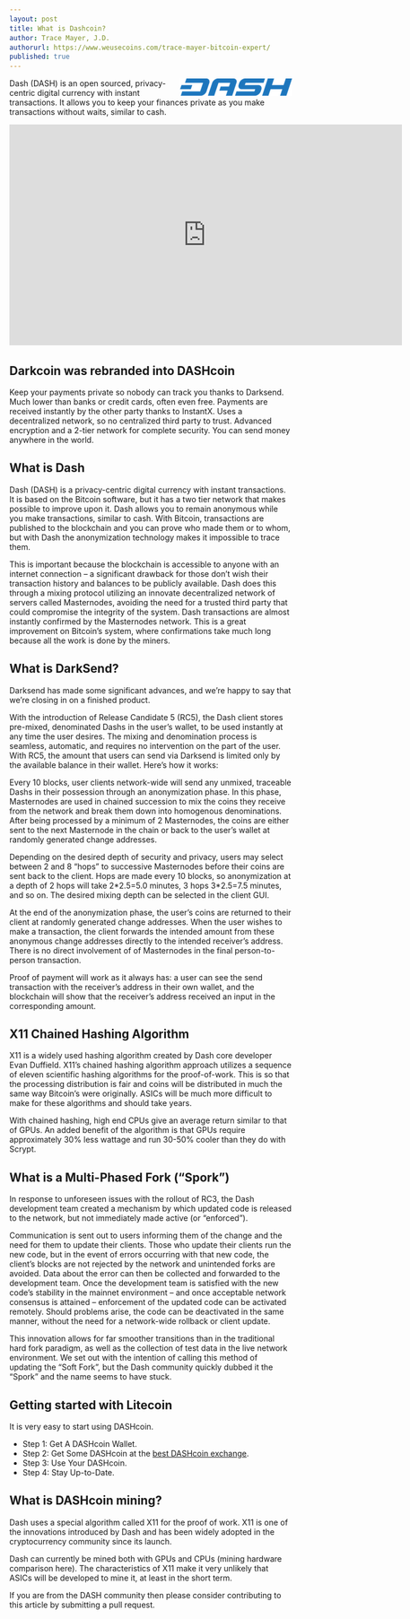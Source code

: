 ```yaml
---
layout: post
title: What is Dashcoin?
author: Trace Mayer, J.D.
authorurl: https://www.weusecoins.com/trace-mayer-bitcoin-expert/
published: true
---
```


<img src="/images/dashcoin.png" alt="what is dashcoin" align="right">
<p>
Dash (DASH) is an open sourced, privacy-centric digital currency with instant transactions.
It allows you to keep your finances private as you make transactions without waits, similar to cash.
<p>
<iframe width="700" height="394" src="https://www.youtube.com/embed/hfQkgaI04Uo" frameborder="0" allowfullscreen></iframe>
<p>
<h2>Darkcoin was rebranded into DASHcoin</h2>
Keep your payments private so nobody can track you thanks to Darksend. Much lower than banks or credit cards, often even free. Payments are received instantly by the other party thanks to InstantX. Uses a decentralized network, so no centralized third party to trust. Advanced encryption and a 2-tier network for complete security. You can send money anywhere in the world.
<h2>What is Dash</h2>
Dash (DASH) is a privacy-centric digital currency with instant transactions. It is based on the Bitcoin software, but it has a two tier network that makes possible to improve upon it. Dash allows you to remain anonymous while you make transactions, similar to cash. With Bitcoin, transactions are published to the blockchain and you can prove who made them or to whom, but with Dash the anonymization technology makes it impossible to trace them.
<p>This is important because the blockchain is accessible to anyone with an internet connection – a significant drawback for those don’t wish their transaction history and balances to be publicly available. Dash does this through a mixing protocol utilizing an innovate decentralized network of servers called Masternodes, avoiding the need for a trusted third party that could compromise the integrity of the system. Dash transactions are almost instantly confirmed by the Masternodes network. This is a great improvement on Bitcoin’s system, where confirmations take much long because all the work is done by the miners.
<p>
<h2>What is DarkSend?</h2>
Darksend has made some significant advances, and we’re happy to say that we’re closing in on a finished product.
<p>With the introduction of Release Candidate 5 (RC5), the Dash client stores pre-mixed, denominated Dashs in the user’s wallet, to be used instantly at any time the user desires. The mixing and denomination process is seamless, automatic, and requires no intervention on the part of the user. With RC5, the amount that users can send via Darksend is limited only by the available balance in their wallet. Here’s how it works:
<p>Every 10 blocks, user clients network-wide will send any unmixed, traceable Dashs in their possession through an anonymization phase. In this phase, Masternodes are used in chained succession to mix the coins they receive from the network and break them down into homogenous denominations. After being processed by a minimum of 2 Masternodes, the coins are either sent to the next Masternode in the chain or back to the user’s wallet at randomly generated change addresses.
<p>Depending on the desired depth of security and privacy, users may select between 2 and 8 “hops” to successive Masternodes before their coins are sent back to the client. Hops are made every 10 blocks, so anonymization at a depth of 2 hops will take 2*2.5=5.0 minutes, 3 hops 3*2.5=7.5 minutes, and so on. The desired mixing depth can be selected in the client GUI.
<p>At the end of the anonymization phase, the user’s coins are returned to their client at randomly generated change addresses. When the user wishes to make a transaction, the client forwards the intended amount from these anonymous change addresses directly to the intended receiver’s address. There is no direct involvement of of Masternodes in the final person-to-person transaction.
<p>Proof of payment will work as it always has: a user can see the send transaction with the receiver’s address in their own wallet, and the blockchain will show that the receiver’s address received an input in the corresponding amount.
<h2>X11 Chained Hashing Algorithm</h2>
X11 is a widely used hashing algorithm created by Dash core developer Evan Duffield. X11’s chained hashing algorithm approach utilizes a sequence of eleven scientific hashing algorithms for the proof-of-work. This is so that the processing distribution is fair and coins will be distributed in much the same way Bitcoin’s were originally. ASICs will be much more difficult to make for these algorithms and should take years.
<p>With chained hashing, high end CPUs give an average return similar to that of GPUs. An added benefit of the algorithm is that GPUs require approximately 30% less wattage and run 30-50% cooler than they do with Scrypt.
<p>
<h2>What is a Multi-Phased Fork (“Spork”)</h2>
In response to unforeseen issues with the rollout of RC3, the Dash development team created a mechanism by which updated code is released to the network, but not immediately made active (or “enforced”).
<p>Communication is sent out to users informing them of the change and the need for them to update their clients. Those who update their clients run the new code, but in the event of errors occurring with that new code, the client’s blocks are not rejected by the network and unintended forks are avoided. Data about the error can then be collected and forwarded to the development team. Once the development team is satisfied with the new code’s stability in the mainnet environment – and once acceptable network consensus is attained – enforcement of the updated code can be activated remotely. Should problems arise, the code can be deactivated in the same manner, without the need for a network-wide rollback or client update.
<p>This innovation allows for far smoother transitions than in the traditional hard fork paradigm, as well as the collection of test data in the live network environment. We set out with the intention of calling this method of updating the “Soft Fork”, but the Dash community quickly dubbed it the “Spork” and the name seems to have stuck.
<h2>Getting started with Litecoin</h2>
It is very easy to start using DASHcoin.
<p>
<ul><li>Step 1: Get A DASHcoin Wallet.</li>
<li>Step 2: Get Some DASHcoin at the <a href="https://www.kraken.com/">best DASHcoin exchange</a>.</li>
<li>Step 3: Use Your DASHcoin.</li>
<li>Step 4: Stay Up-to-Date.</li></ul>
<h2>What is DASHcoin mining?</h2>
Dash uses a special algorithm called X11 for the proof of work. X11 is one of the innovations introduced by Dash and has been widely adopted in the cryptocurrency community since its launch.
<p>Dash can currently be mined both with GPUs and CPUs (mining hardware comparison here). The characteristics of X11 make it very unlikely that ASICs will be developed to mine it, at least in the short term.
<p>If you are from the DASH community then please consider contributing to this article by submitting a pull request.